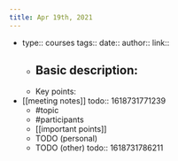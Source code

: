 ```yaml
---
title: Apr 19th, 2021
---
```


-
  type:: courses
  tags:: 
  date:: 
  author:: 
  link::
	- Basic description:
		-
	- Key points:
- [[meeting notes]]
  todo:: 1618731771239
	- #topic
	- #participants
	- [[important points]]
	- TODO (personal)
	- TODO (other)
	  todo:: 1618731786211